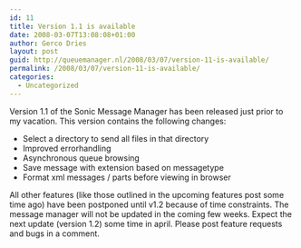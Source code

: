 ```yaml
---
id: 11
title: Version 1.1 is available
date: 2008-03-07T13:08:08+01:00
author: Gerco Dries
layout: post
guid: http://queuemanager.nl/2008/03/07/version-11-is-available/
permalink: /2008/03/07/version-11-is-available/
categories:
  - Uncategorized
---
```

Version 1.1 of the Sonic Message Manager has been released just prior to my vacation. This version contains the following changes:

  * Select a directory to send all files in that directory
  * Improved errorhandling
  * Asynchronous queue browsing
  * Save message with extension based on messagetype
  * Format xml messages / parts before viewing in browser

All other features (like those outlined in the upcoming features post some time ago) have been postponed until v1.2 because of time constraints. The message manager will not be updated in the coming few weeks. Expect the next update (version 1.2) some time in april. Please post feature requests and bugs in a comment.